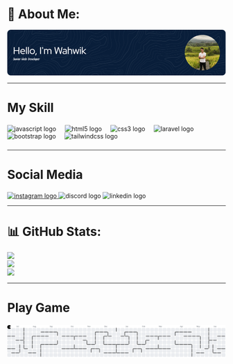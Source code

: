 # 💫 About Me:

![Wahwik](img/github-header-image.png)

---

<!-- Proudly created with GPRM ( https://gprm.itsvg.in ) -->
<h1 align="left">My Skill</h1>

###

<div align="left">
  <img src="https://cdn.jsdelivr.net/gh/devicons/devicon/icons/javascript/javascript-original.svg" height="30" alt="javascript logo"  />
  <img width="12" />
  <img src="https://cdn.jsdelivr.net/gh/devicons/devicon/icons/html5/html5-original.svg" height="30" alt="html5 logo"  />
  <img width="12" />
  <img src="https://cdn.jsdelivr.net/gh/devicons/devicon/icons/css3/css3-original.svg" height="30" alt="css3 logo"  />
  <img width="12" />
  <img src="https://cdn.jsdelivr.net/gh/devicons/devicon/icons/laravel/laravel-original.svg" height="30" alt="laravel logo"  />
  <img width="12" />
  <img src="https://cdn.jsdelivr.net/gh/devicons/devicon/icons/bootstrap/bootstrap-original.svg" height="30" alt="bootstrap logo"  />
  <img width="12" />
  <img src="https://cdn.jsdelivr.net/gh/devicons/devicon/icons/tailwindcss/tailwindcss-original-wordmark.svg" height="30" alt="tailwindcss logo"  />
</div>

###

---

<h1 align="left">Social Media</h1>

###

<div align="left">
  <a href="https://www.instagram.com/wahwikkk?igsh=enZnZ2lybGpyNnh1&utm_source=qr" target="_blank">
    <img src="https://img.shields.io/static/v1?message=Instagram&logo=instagram&label=&color=E4405F&logoColor=white&labelColor=&style=for-the-badge" height="35" alt="instagram logo"  />
  </a>
  <img src="https://img.shields.io/static/v1?message=Discord&logo=discord&label=&color=7289DA&logoColor=white&labelColor=&style=for-the-badge" height="35" alt="discord logo"  />
  <img src="https://img.shields.io/static/v1?message=LinkedIn&logo=linkedin&label=&color=0077B5&logoColor=white&labelColor=&style=for-the-badge" height="35" alt="linkedin logo"  />
</div>

---

###

# 📊 GitHub Stats:

![](https://github-readme-stats.vercel.app/api?username=SatyaPranata&theme=tokyonight&hide_border=true&include_all_commits=false&count_private=false)<br/>
![](https://nirzak-streak-stats.vercel.app/?user=SatyaPranata&theme=tokyonight&hide_border=true)<br/>
![](https://github-readme-stats.vercel.app/api/top-langs/?username=SatyaPranata&theme=tokyonight&hide_border=true&include_all_commits=false&count_private=false&layout=compact)

---

<h1 align="left">Play Game</h1>

###

<picture>
  <source media="(prefers-color-scheme: dark)" srcset="https://raw.githubusercontent.com/SatyaPranata/SatyaPranata/output/pacman-contribution-graph-dark.svg">
  <source media="(prefers-color-scheme: light)" srcset="https://raw.githubusercontent.com/SatyaPranata/SatyaPranata/output/pacman-contribution-graph.svg">
  <img alt="pacman contribution graph" src="https://raw.githubusercontent.com/SatyaPranata/SatyaPranata/output/pacman-contribution-graph.svg">
</picture>

###
